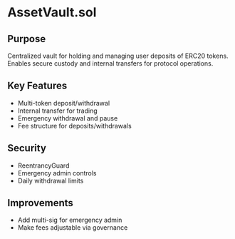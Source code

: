# AssetVault.sol

## Purpose
Centralized vault for holding and managing user deposits of ERC20 tokens. Enables secure custody and internal transfers for protocol operations.

## Key Features
- Multi-token deposit/withdrawal
- Internal transfer for trading
- Emergency withdrawal and pause
- Fee structure for deposits/withdrawals

## Security
- ReentrancyGuard
- Emergency admin controls
- Daily withdrawal limits

## Improvements
- Add multi-sig for emergency admin
- Make fees adjustable via governance
